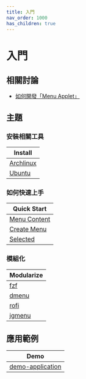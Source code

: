 ```yaml
---
title: 入門
nav_order: 1000
has_children: true
---
```



# 入門


## 相關討論

* [如何開發「Menu Applet」](https://www.ubuntu-tw.org/modules/newbb/viewtopic.php?post_id=364454#forumpost364454)


## 主題


### 安裝相關工具

| Install |
| --- |
| [Archlinux](https://samwhelp.github.io/note-about-menu-applet/read/start/install/archlinux.html) |
| [Ubuntu](https://samwhelp.github.io/note-about-menu-applet/read/start/install/ubuntu.html) |


### 如何快速上手

| Quick Start |
| --- |
| [Menu Content](https://samwhelp.github.io/note-about-menu-applet/read/start/menu-content.html) |
| [Create Menu](https://samwhelp.github.io/note-about-menu-applet/read/start/create-menu.html) |
| [Selected](https://samwhelp.github.io/note-about-menu-applet/read/start/selected.html)


### 模組化

| Modularize |
| --- |
| [fzf](https://samwhelp.github.io/note-about-menu-applet/read/start/modularize/fzf.html) |
| [dmenu](https://samwhelp.github.io/note-about-menu-applet/read/start/modularize/dmenu.html) |
| [rofi](https://samwhelp.github.io/note-about-menu-applet/read/start/modularize/rofi.html) |
| [jgmenu](https://samwhelp.github.io/note-about-menu-applet/read/start/modularize/jgmenu.html) |


## 應用範例

| Demo |
| --- |
| [demo-application](https://samwhelp.github.io/note-about-menu-applet/read/start/demo-application.html) |
